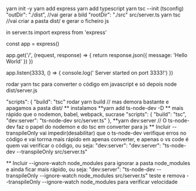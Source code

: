 yarn init -y
yarn add express
yarn add typescript
yarn tsc --init  (tsconfig) "outDir": "./dist", //vai gerar a bild "rootDir": "./src"
src/server.ts
yarn tsc //vai criar a pasta dist/ e gerar o ficheiro js

in server.ts
import express from 'express'

const app = express()

app.get('/', (request, response) => {
  return response.json({ message: 'Hello World' })
})

app.listen(3333, () => {
  console.log(' Server started on port 3333!')
})

rodar yarn tsc para converter o código em javascript e só depois
node dist/server.js

  "scripts": {
    "build": "tsc"
  rodar yarn build // mas demora bastante e apagamos a pasta dist/
  ** instalamos 
  **yarn add ts-node-dev -D ** mais rápido que o nodemon, babel, webpack, sucrase
    "scripts": {
    "build": "tsc",
    "dev:server": "ts-node-dev src/server.ts"
  },
  **yarn dev:server // O ts-node-dev  faz o papel do nodemon e do tsc em converter para js
  ** Incluir --transpileOnly vai impedir(desabilitar) que o ts-node-dev verifique erros no código e vai torrna mais rápido em apenas converter, e apenas o vs code é quem vai verificar o código, ou seja: "dev:server": "dev:server": 
  "ts-node-dev --transpileOnly src/server.ts"

  ** Incluir --ignore-watch node_modules  para ignorar a pasta node_modules e ainda ficar mais rápido, ou seja:
      "dev:server": "ts-node-dev --transpileOnly --ignore-watch node_modules src/server.ts"
teste e remova --transpileOnly --ignore-watch node_modules para verificar velocidade